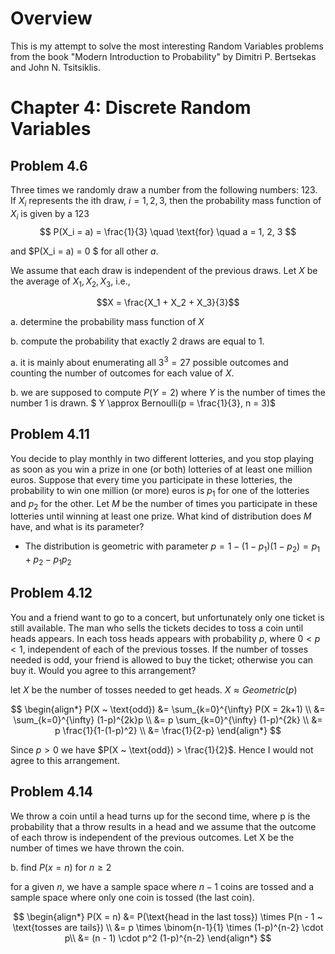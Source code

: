 # Overview

This is my attempt to solve the most interesting Random Variables problems from the book "Modern Introduction to Probability" by Dimitri P. Bertsekas and John N. Tsitsiklis.


# Chapter 4: Discrete Random Variables

## Problem 4.6


Three times we randomly draw a number from the following numbers:
123.
If $X_i$ represents the ith draw, $i = 1, 2, 3$, then the probability mass function
of $X_i$ is given by
a 123
$$
P(X_i = a) = \frac{1}{3} \quad \text{for} \quad a = 1, 2, 3
$$

and $P(X_i = a) = 0 $ for all other $a$. 

We assume that each draw is independent of the previous draws. Let $X$ be the average of $X_1, X_2, X_3$, i.e.,

$$X = \frac{X_1 + X_2 + X_3}{3}$$


a. determine the probability mass function of $X$ 

b. compute the probability that exactly 2 draws are equal to 1.


a. it is mainly about enumerating all $3^3 = 27$ possible outcomes and counting the number of outcomes for each value of $X$. 

b. we are supposed to compute $P(Y = 2)$ where $Y$ is the number of times the number 1 is drawn. $ Y \approx Bernoulli(p = \frac{1}{3}, n = 3)$ 


## Problem 4.11

You decide to play monthly in two different lotteries, and you stop playing as soon as you win a prize in one (or both) lotteries of at least one million euros. Suppose that every time you participate in these lotteries, the probability to win one million (or more) euros is $p_1$ for one of the lotteries and $p_2$ for the other. Let $M$ be the number of times you participate in these lotteries until winning at least one prize. What kind of distribution does $M$ have, and what is its parameter?


- The distribution is geometric with parameter $p = 1 - (1 - p_1)(1 - p_2) = p_1 + p_2 - p_1p_2$


## Problem 4.12

You and a friend want to go to a concert, but unfortunately only one ticket is still available. The man who sells the tickets decides to toss a coin until heads appears. In each toss heads appears with probability $p$, where $0 <p< 1$, independent of each of the previous tosses. If the number of tosses needed is odd, your friend is allowed to buy the ticket; otherwise you can buy it. Would you agree to this arrangement?

let $X$ be the number of tosses needed to get heads. $X \approx Geometric(p)$ 

$$
\begin{align*}
P(X ~ \text{odd}) &= \sum_{k=0}^{\infty} P(X = 2k+1) \\
&= \sum_{k=0}^{\infty} (1-p)^{2k}p \\
&= p \sum_{k=0}^{\infty} (1-p)^{2k} \\
&= p \frac{1}{1-(1-p)^2} \\
&= \frac{1}{2-p}
\end{align*}
$$

Since $p > 0$ we have $P(X ~ \text{odd}) > \frac{1}{2}$. Hence I would not agree to this arrangement. 


## Problem 4.14

We throw a coin until a head turns up for the second time, where p is the
probability that a throw results in a head and we assume that the outcome
of each throw is independent of the previous outcomes. Let X be the number
of times we have thrown the coin. 

b. find $P(x = n)$ for $n \geq 2$ 


for a given $n$, we have a sample space where $n - 1$ coins are tossed
and a sample space where only one coin is tossed (the last coin). 


$$
\begin{align*}
P(X = n) &= P(\text{head in the last toss}) \times P(n - 1 ~ \text{tosses are tails}) \\
&= p \times \binom{n-1}{1} \times (1-p)^{n-2} \cdot p\\
&= (n - 1) \cdot p^2 (1-p)^{n-2}
\end{align*}
$$





 
















